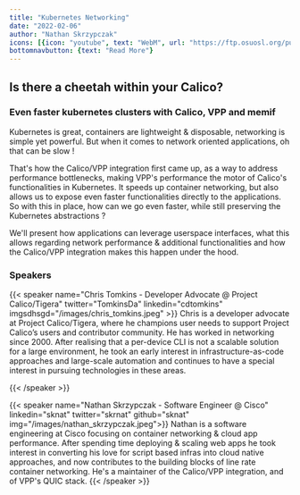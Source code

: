 ```yaml
---
title: "Kubernetes Networking"
date: "2022-02-06"
author: "Nathan Skrzypczak"
icons: [{icon: "youtube", text: "WebM", url: "https://ftp.osuosl.org/pub/fosdem/2022/D.network/kubernetes_networking_is_there_a_cheetah.webm"}, {icon: "file-pdf", color: "#F40F02", url: "https://fosdem.org/2022/schedule/event/kubernetes_networking_is_there_a_cheetah/attachments/slides/5080/export/events/attachments/kubernetes_networking_is_there_a_cheetah/slides/5080/FOSDEM_2022_Calico_VPP_is_there_a_cheetah_within_your_Calico.pdf"}]
bottomnavbutton: {text: "Read More"}
---
```


## **Is there a cheetah within your Calico?**

### Even faster kubernetes clusters with Calico, VPP and memif

Kubernetes is great, containers are lightweight & disposable, networking is simple yet powerful. But when it comes to network oriented applications, oh that can be slow !

That's how the Calico/VPP integration first came up, as a way to address performance bottlenecks, making VPP's performance the motor of Calico's functionalities in Kubernetes. It speeds up container networking, but also allows us to expose even faster functionalities directly to the applications. So with this in place, how can we go even faster, while still preserving the Kubernetes abstractions ?

<!--more-->

We'll present how applications can leverage userspace interfaces, what this allows regarding network performance & additional functionalities and how the Calico/VPP integration makes this happen under the hood.

### Speakers

{{< speaker name="Chris Tomkins - Developer Advocate @ Project Calico/Tigera" twitter="TomkinsDa" linkedin="cdtomkins" imgsdhsgd="/images/chris_tomkins.jpeg" >}}
Chris is a developer advocate at Project Calico/Tigera, where he champions user needs to support Project Calico’s users and contributor community.
He has worked in networking since 2000. After realising that a per-device CLI is not a scalable solution for a large environment,
he took an early interest in infrastructure-as-code approaches and large-scale automation and continues to have a special interest
in pursuing technologies in these areas.

{{< /speaker >}}

{{< speaker name="Nathan Skrzypczak - Software Engineer @ Cisco" linkedin="sknat" twitter="skrnat" github="sknat" img="/images/nathan_skrzypczak.jpeg">}}
Nathan is a software engineering at Cisco focusing on container networking & cloud app performance. After spending
time deploying & scaling web apps he took interest in converting his love for script based infras into cloud native
approaches, and now contributes to the building blocks of line rate container networking. He's a maintainer of the
Calico/VPP integration, and of VPP's QUIC stack.
{{< /speaker >}}
